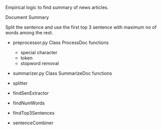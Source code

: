 Empirical logic to find summary of news articles.


Document Summary

Split the sentence and use the first top 3 sentence with maximum no of words among the rest.


 - preprocessor.py
  Class ProcessDoc
  functions
   - special character
   - token
   - stopword removal
  
 - summarizer.py
 Class SummarizeDoc
 functions
  - splitter
  - findSenExtractor
  - findNumWords
  - findTop3Sentences
  - sentenceCombiner